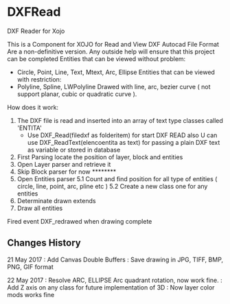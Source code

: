 # DXFRead
DXF Reader for Xojo

This is a Component for XOJO for Read and View DXF Autocad File Format
Are a non-definitive version.
Any outside help will ensure that this project can be completed
Entities that can be viewed without problem:
- Circle, Point, Line, Text, Mtext, Arc, Ellipse
Entities that can be viewed with restriction:
- Polyline, Spline, LWPolyline
  Drawed with line, arc, bezier curve ( not support planar, cubic or quadratic curve ).
  
How does it work:
1. The DXF file is read and inserted into an array of text type classes called 'ENTITA'
   - Use DXF_Read(filedxf as folderitem) for start DXF READ also U can use DXF_ReadText(elencoentita as text) for passing a plain DXF text   
     as variable or stored in database
2. First Parsing locate the position of layer, block and entities
3. Open Layer parser and retrieve it
4. Skip Block parser for now ********
5. Open Entities parser
   5.1 Count and find position for all type of entities ( circle, line, point, arc, pline etc )
   5.2 Create a new class one for any entities
6. Determinate drawn extends
7. Draw all entities

Fired event DXF_redrawed when drawing complete

Changes History
------------------------------------------------------------------------------------------------------------------------------------------
21 May 2017 : Add Canvas Double Buffers
            : Save drawing in JPG, TIFF, BMP, PNG, GIF format
            
22 May 2017 : Resolve ARC, ELLIPSE Arc quadrant rotation, now work fine. 
            : Add Z axis on any class for future implementation of 3D 
            : Now layer color mods works fine
